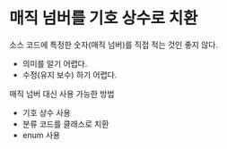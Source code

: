 # 매직 넘버를 기호 상수로 치환

소스 코드에 특정한 숫자(매직 넘버)를 직접 적는 것인 좋지 않다.

- 의미를 알기 어렵다.
- 수정(유지 보수) 하기 어렵다.

매직 넘버 대신 사용 가능한 방법

- 기호 상수 사용
- 분류 코드를 클래스로 치환
- enum 사용